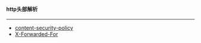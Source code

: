#### http头部解析
-----------------------------------------------------------------------------------------------------------------------------
- [content-security-policy](http://www.ruanyifeng.com/blog/2016/09/csp.html)
- [X-Forwarded-For](https://imququ.com/post/x-forwarded-for-header-in-http.html)

